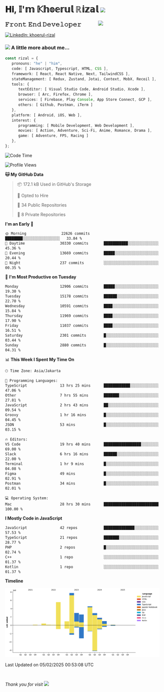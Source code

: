 <h1> 𝐇𝐢, 𝕀'𝕞 𝕂𝕙𝕠𝕖𝕣𝕦𝕝 ℝ𝕚𝕫𝕒𝕝 <img src="https://media.giphy.com/media/mGcNjsfWAjY5AEZNw6/giphy.gif" width="50"></h1>
<img align='right' src="https://media.giphy.com/media/v1.Y2lkPTc5MGI3NjExOWI2ajR2NGJubzBsZHFuaHMwajRrcDNsNXJwOG8yb3F0NjhkNXF4OSZlcD12MV9pbnRlcm5hbF9naWZfYnlfaWQmY3Q9cw/fkZukR450RQ1qnGaq9/giphy.gif" width="200">
<strong style="font-size:20px;">𝙵𝚛𝚘𝚗𝚝 𝙴𝚗𝚍 𝙳𝚎𝚟𝚎𝚕𝚘𝚙𝚎𝚛</strong>
</p></em>

[![LinkedIn: khoerul-rizal](https://img.shields.io/badge/khoerul--rizal-blue?style=flat-square&logo=Linkedin&logoColor=white&link=https://www.linkedin.com/in/khoerul-rizal/)](https://www.linkedin.com/in/khoerul-rizal/)

### <img src="https://media.giphy.com/media/VgCDAzcKvsR6OM0uWg/giphy.gif" width="50"> A little more about me...

```typescript
const rizal = {
   pronouns: "he" | "him",
   code: [ Javascript, Typescript, HTML, CSS ],
   framework: [ React, React Native, Next, TailwindCSS ],
   stateManagement: [ Redux, Zustand, Jotai, Context, MobX, Recoil ],
   tools: {
      textEditor: [ Visual Studio Code, Android Studio, Xcode ],
      browser: [ Arc, Firefox, Chrome ],
      services: [ Firebase, Play Console, App Store Connect, GCP ],
      others: [ Github, Postman, iTerm ]
   },
   platform: [ Android, iOS, Web ],
   interest: {
      programming: [ Mobile Development, Web Development ],
      movies: [ Action, Adventure, Sci-Fi, Anime, Romance, Drama ],
      game: [ Adventure, FPS, Racing ]
   },
};
```

<!--START_SECTION:waka-->
![Code Time](http://img.shields.io/badge/Code%20Time-2%2C161%20hrs%2029%20mins-blue)

![Profile Views](http://img.shields.io/badge/Profile%20Views-1-blue)

**🐱 My GitHub Data** 

> 📦 172.1 kB Used in GitHub's Storage 
 > 
> 💼 Opted to Hire
 > 
> 📜 34 Public Repositories 
 > 
> 🔑 8 Private Repositories 
 > 
**I'm an Early 🐤** 

```text
🌞 Morning                22626 commits       ████████░░░░░░░░░░░░░░░░░   33.84 % 
🌆 Daytime                30330 commits       ███████████░░░░░░░░░░░░░░   45.36 % 
🌃 Evening                13669 commits       █████░░░░░░░░░░░░░░░░░░░░   20.44 % 
🌙 Night                  237 commits         ░░░░░░░░░░░░░░░░░░░░░░░░░   00.35 % 
```
📅 **I'm Most Productive on Tuesday** 

```text
Monday                   12906 commits       █████░░░░░░░░░░░░░░░░░░░░   19.30 % 
Tuesday                  15178 commits       ██████░░░░░░░░░░░░░░░░░░░   22.70 % 
Wednesday                10591 commits       ████░░░░░░░░░░░░░░░░░░░░░   15.84 % 
Thursday                 11969 commits       ████░░░░░░░░░░░░░░░░░░░░░   17.90 % 
Friday                   11037 commits       ████░░░░░░░░░░░░░░░░░░░░░   16.51 % 
Saturday                 2301 commits        █░░░░░░░░░░░░░░░░░░░░░░░░   03.44 % 
Sunday                   2880 commits        █░░░░░░░░░░░░░░░░░░░░░░░░   04.31 % 
```


📊 **This Week I Spent My Time On** 

```text
🕑︎ Time Zone: Asia/Jakarta

💬 Programming Languages: 
TypeScript               13 hrs 25 mins      ████████████░░░░░░░░░░░░░   47.06 % 
Other                    7 hrs 55 mins       ███████░░░░░░░░░░░░░░░░░░   27.81 % 
JavaScript               2 hrs 43 mins       ██░░░░░░░░░░░░░░░░░░░░░░░   09.54 % 
Groovy                   1 hr 16 mins        █░░░░░░░░░░░░░░░░░░░░░░░░   04.45 % 
JSON                     53 mins             █░░░░░░░░░░░░░░░░░░░░░░░░   03.15 % 

🔥 Editors: 
VS Code                  19 hrs 40 mins      █████████████████░░░░░░░░   69.00 % 
Slack                    6 hrs 16 mins       ██████░░░░░░░░░░░░░░░░░░░   22.00 % 
Terminal                 1 hr 9 mins         █░░░░░░░░░░░░░░░░░░░░░░░░   04.08 % 
Figma                    49 mins             █░░░░░░░░░░░░░░░░░░░░░░░░   02.91 % 
Postman                  34 mins             █░░░░░░░░░░░░░░░░░░░░░░░░   02.01 % 

💻 Operating System: 
Mac                      28 hrs 30 mins      █████████████████████████   100.00 % 
```

**I Mostly Code in JavaScript** 

```text
JavaScript               42 repos            ██████████████░░░░░░░░░░░   57.53 % 
TypeScript               21 repos            ███████░░░░░░░░░░░░░░░░░░   28.77 % 
PHP                      2 repos             █░░░░░░░░░░░░░░░░░░░░░░░░   02.74 % 
C++                      1 repo              ░░░░░░░░░░░░░░░░░░░░░░░░░   01.37 % 
Kotlin                   1 repo              ░░░░░░░░░░░░░░░░░░░░░░░░░   01.37 % 
```



**Timeline**

![Lines of Code chart](https://raw.githubusercontent.com/khoerulrizal/khoerulrizal/main/assets/bar_graph.png)


 Last Updated on 05/02/2025 00:53:08 UTC
<!--END_SECTION:waka-->
</details>
<br/>

<em>Thank you for visit</em> <img src="https://media.giphy.com/media/v1.Y2lkPTc5MGI3NjExcHdvNm1qZWtjaGw0ZjdwM3Z3NnY2dHlueTVuODBta2FiY20wM2YybSZlcD12MV9pbnRlcm5hbF9naWZfYnlfaWQmY3Q9cw/tV25tpdKqdFa9x81k2/giphy.gif" width="40">
